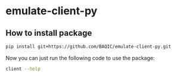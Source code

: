 # emulate-client-py

## How to install package
```bash
pip install git+https://github.com/BAQIC/emulate-client-py.git
```

Now you can just run the following code to use the package:
```bash
client --help
```
